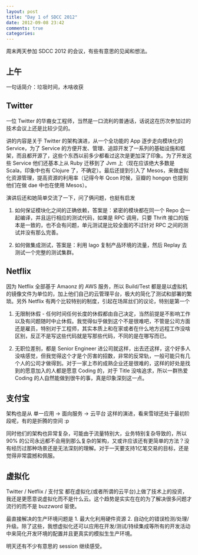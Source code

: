 ```yaml
---
layout: post
title: "Day 1 of SDCC 2012"
date: 2012-09-08 23:42
comments: true
categories:
---
```


周末两天参加 SDCC 2012 的会议，有些有意思的见闻和想法。

## 上午
一句话简介：垃圾时间，木啥收获

## Twitter
一位 Twitter 的华裔女工程师，当然是一口流利的普通话，话说这在历次参加过的技术会议上还是比较少见的。

讲的内容是关于 Twitter 的架构演进，从一个全功能的 App 逐步走向模块化的 Service，为了 Service 的方便开发、管理、追踪开发了一系列的基础设施和框架，而且都开源了，这些个东西以前多少都看过这次是更加深了印象。为了开发这些 Service 他们还基本上从 Ruby 迁移到了 Jvm 上（现在应该绝大多数是 Scala，印象中也有 Clojure 了，不确定）。最后还提到引入了 Mesos，来做虚拟化资源管理，提高资源的利用率（记得今年 Qcon 时候，豆瓣的 hongqn 也提到他们在做 dae 中也在使用 Mesos）。

演讲后还和她简单交流了一下，问了俩问题，也挺有启发

1. 如何保证模块化之间的正确依赖，答案是：紧密的模块都在同一个 Repo 会一起编译，并且运行相应的测试代码，如果是 RPC 调用，只要 Thrift 接口的版本是一致的，也不会有问题，单元测试是比较全面的不过针对 RPC 之间的测试并没有那么完善。

2. 如何做集成测试，答案是：利用 Iago 复制产品环境的流量，然后 Replay 去测试一个完整的测试集群。

## Netflix
因为 Netflix 全部基于 Amaonz 的 AWS 服务，所以 Build/Test 都是是以虚拟机的镜像文件为单位的，加上他们自己的云管理平台，极大的简化了测试和部署的繁琐。另外 Netflix 有两个比较特别的制度，引起在场屌丝们的议论，特别是第一个

1. 无限制休假 - 任何时间任何长度的休假都由自己决定，当然前提是不影响工作以及有问题随时中止休假。我觉得似乎做到这个不是很难吧，不管是公司方面还是雇员，特别对于工程师，其实本质上和在家或者在什么地方远程工作没啥区别，反正不是写这些代码就是写那些代码，不同的是在哪写而已。

2. 无职位差别，都是 Senior Engineer 进公司就这样，出去还这样，这个好多人没啥感觉，但我觉得这个才是个厉害的招数，非常的反常轨，一般可能只有几个人的公司才做得到。对于一家上市的成熟企业还是很难的，这样的好处是找到的愿意加入的人都是愿意 Coding 的，对于 Title 没啥追求，所以一群热爱 Coding 的人自然能做到很牛的事，真是印象深刻这一点。

## 支付宝
架构也是从 单一应用 -> 面向服务 -> 云平台 这样的演进，看来雪球还处于最初阶段呢，有的是折腾的空间 :p

同时他们的架构也异常复杂，可能由于流量特别大，业务特别复杂导致的，所以 90% 的公司永远都不会用到那么复杂的架构，又或许应该还有更简单的方法？没有经历过那种场景还是无法深刻的理解。对于一天要支持1亿笔交易的目标，还是觉得非常震撼和佩服。

## 虚拟化
Twitter / Netflix / 支付宝 都在虚拟化(或者所谓的云平台)上做了技术上的投资，我还是更愿意说虚拟化而不是什么云。这个趋势是实实在在的为了解决很多问题才流行的而不是 buzzword 驱使。

最直接解决的生产环境问题是 1. 最大化利用硬件资源 2. 自动化的错误检测/处理/升级。除了这些，我想虚拟化还可以应用在开发/测试/持续集成等所有的开发活动中来简化开发环境的配置并且更真实的模拟生生产环境。


明天还有不少有意思的 session 继续感受。
